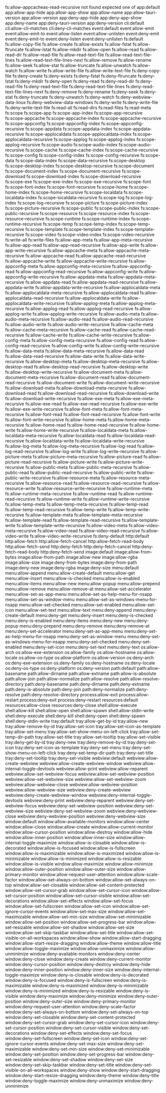 fs:allow-appcacheas-read-recursive not found
 expected one of app:default
 app:allow-app-hide
 app:allow-app-show
 app:allow-name
 app:allow-tauri-version
 app:allow-version
 app:deny-app-hide
 app:deny-app-show
 app:deny-name
 app:deny-tauri-version
 app:deny-version
 cli:default
 cli:allow-cli-matches
 cli:deny-cli-matches
 event:default
 event:allow-emit
 event:allow-emit-to
 event:allow-listen
 event:allow-unlisten
 event:deny-emit
 event:deny-emit-to
 event:deny-listen
 event:deny-unlisten
 fs:default
 fs:allow-copy-file
 fs:allow-create
 fs:allow-exists
 fs:allow-fstat
 fs:allow-ftruncate
 fs:allow-lstat
 fs:allow-mkdir
 fs:allow-open
 fs:allow-read
 fs:allow-read-dir
 fs:allow-read-file
 fs:allow-read-text-file
 fs:allow-read-text-file-lines
 fs:allow-read-text-file-lines-next
 fs:allow-remove
 fs:allow-rename
 fs:allow-seek
 fs:allow-stat
 fs:allow-truncate
 fs:allow-unwatch
 fs:allow-watch
 fs:allow-write
 fs:allow-write-file
 fs:allow-write-text-file
 fs:deny-copy-file
 fs:deny-create
 fs:deny-exists
 fs:deny-fstat
 fs:deny-ftruncate
 fs:deny-lstat
 fs:deny-mkdir
 fs:deny-open
 fs:deny-read
 fs:deny-read-dir
 fs:deny-read-file
 fs:deny-read-text-file
 fs:deny-read-text-file-lines
 fs:deny-read-text-file-lines-next
 fs:deny-remove
 fs:deny-rename
 fs:deny-seek
 fs:deny-stat
 fs:deny-truncate
 fs:deny-unwatch
 fs:deny-watch
 fs:deny-webview-data-linux
 fs:deny-webview-data-windows
 fs:deny-write
 fs:deny-write-file
 fs:deny-write-text-file
 fs:read-all
 fs:read-dirs
 fs:read-files
 fs:read-meta
 fs:scope
 fs:scope-app
 fs:scope-app-index
 fs:scope-app-recursive
 fs:scope-appcache
 fs:scope-appcache-index
 fs:scope-appcache-recursive
 fs:scope-appconfig
 fs:scope-appconfig-index
 fs:scope-appconfig-recursive
 fs:scope-appdata
 fs:scope-appdata-index
 fs:scope-appdata-recursive
 fs:scope-applocaldata
 fs:scope-applocaldata-index
 fs:scope-applocaldata-recursive
 fs:scope-applog
 fs:scope-applog-index
 fs:scope-applog-recursive
 fs:scope-audio
 fs:scope-audio-index
 fs:scope-audio-recursive
 fs:scope-cache
 fs:scope-cache-index
 fs:scope-cache-recursive
 fs:scope-config
 fs:scope-config-index
 fs:scope-config-recursive
 fs:scope-data
 fs:scope-data-index
 fs:scope-data-recursive
 fs:scope-desktop
 fs:scope-desktop-index
 fs:scope-desktop-recursive
 fs:scope-document
 fs:scope-document-index
 fs:scope-document-recursive
 fs:scope-download
 fs:scope-download-index
 fs:scope-download-recursive
 fs:scope-exe
 fs:scope-exe-index
 fs:scope-exe-recursive
 fs:scope-font
 fs:scope-font-index
 fs:scope-font-recursive
 fs:scope-home
 fs:scope-home-index
 fs:scope-home-recursive
 fs:scope-localdata
 fs:scope-localdata-index
 fs:scope-localdata-recursive
 fs:scope-log
 fs:scope-log-index
 fs:scope-log-recursive
 fs:scope-picture
 fs:scope-picture-index
 fs:scope-picture-recursive
 fs:scope-public
 fs:scope-public-index
 fs:scope-public-recursive
 fs:scope-resource
 fs:scope-resource-index
 fs:scope-resource-recursive
 fs:scope-runtime
 fs:scope-runtime-index
 fs:scope-runtime-recursive
 fs:scope-temp
 fs:scope-temp-index
 fs:scope-temp-recursive
 fs:scope-template
 fs:scope-template-index
 fs:scope-template-recursive
 fs:scope-video
 fs:scope-video-index
 fs:scope-video-recursive
 fs:write-all
 fs:write-files
 fs:allow-app-meta
 fs:allow-app-meta-recursive
 fs:allow-app-read
 fs:allow-app-read-recursive
 fs:allow-app-write
 fs:allow-app-write-recursive
 fs:allow-appcache-meta
 fs:allow-appcache-meta-recursive
 fs:allow-appcache-read
 fs:allow-appcache-read-recursive
 fs:allow-appcache-write
 fs:allow-appcache-write-recursive
 fs:allow-appconfig-meta
 fs:allow-appconfig-meta-recursive
 fs:allow-appconfig-read
 fs:allow-appconfig-read-recursive
 fs:allow-appconfig-write
 fs:allow-appconfig-write-recursive
 fs:allow-appdata-meta
 fs:allow-appdata-meta-recursive
 fs:allow-appdata-read
 fs:allow-appdata-read-recursive
 fs:allow-appdata-write
 fs:allow-appdata-write-recursive
 fs:allow-applocaldata-meta
 fs:allow-applocaldata-meta-recursive
 fs:allow-applocaldata-read
 fs:allow-applocaldata-read-recursive
 fs:allow-applocaldata-write
 fs:allow-applocaldata-write-recursive
 fs:allow-applog-meta
 fs:allow-applog-meta-recursive
 fs:allow-applog-read
 fs:allow-applog-read-recursive
 fs:allow-applog-write
 fs:allow-applog-write-recursive
 fs:allow-audio-meta
 fs:allow-audio-meta-recursive
 fs:allow-audio-read
 fs:allow-audio-read-recursive
 fs:allow-audio-write
 fs:allow-audio-write-recursive
 fs:allow-cache-meta
 fs:allow-cache-meta-recursive
 fs:allow-cache-read
 fs:allow-cache-read-recursive
 fs:allow-cache-write
 fs:allow-cache-write-recursive
 fs:allow-config-meta
 fs:allow-config-meta-recursive
 fs:allow-config-read
 fs:allow-config-read-recursive
 fs:allow-config-write
 fs:allow-config-write-recursive
 fs:allow-data-meta
 fs:allow-data-meta-recursive
 fs:allow-data-read
 fs:allow-data-read-recursive
 fs:allow-data-write
 fs:allow-data-write-recursive
 fs:allow-desktop-meta
 fs:allow-desktop-meta-recursive
 fs:allow-desktop-read
 fs:allow-desktop-read-recursive
 fs:allow-desktop-write
 fs:allow-desktop-write-recursive
 fs:allow-document-meta
 fs:allow-document-meta-recursive
 fs:allow-document-read
 fs:allow-document-read-recursive
 fs:allow-document-write
 fs:allow-document-write-recursive
 fs:allow-download-meta
 fs:allow-download-meta-recursive
 fs:allow-download-read
 fs:allow-download-read-recursive
 fs:allow-download-write
 fs:allow-download-write-recursive
 fs:allow-exe-meta
 fs:allow-exe-meta-recursive
 fs:allow-exe-read
 fs:allow-exe-read-recursive
 fs:allow-exe-write
 fs:allow-exe-write-recursive
 fs:allow-font-meta
 fs:allow-font-meta-recursive
 fs:allow-font-read
 fs:allow-font-read-recursive
 fs:allow-font-write
 fs:allow-font-write-recursive
 fs:allow-home-meta
 fs:allow-home-meta-recursive
 fs:allow-home-read
 fs:allow-home-read-recursive
 fs:allow-home-write
 fs:allow-home-write-recursive
 fs:allow-localdata-meta
 fs:allow-localdata-meta-recursive
 fs:allow-localdata-read
 fs:allow-localdata-read-recursive
 fs:allow-localdata-write
 fs:allow-localdata-write-recursive
 fs:allow-log-meta
 fs:allow-log-meta-recursive
 fs:allow-log-read
 fs:allow-log-read-recursive
 fs:allow-log-write
 fs:allow-log-write-recursive
 fs:allow-picture-meta
 fs:allow-picture-meta-recursive
 fs:allow-picture-read
 fs:allow-picture-read-recursive
 fs:allow-picture-write
 fs:allow-picture-write-recursive
 fs:allow-public-meta
 fs:allow-public-meta-recursive
 fs:allow-public-read
 fs:allow-public-read-recursive
 fs:allow-public-write
 fs:allow-public-write-recursive
 fs:allow-resource-meta
 fs:allow-resource-meta-recursive
 fs:allow-resource-read
 fs:allow-resource-read-recursive
 fs:allow-resource-write
 fs:allow-resource-write-recursive
 fs:allow-runtime-meta
 fs:allow-runtime-meta-recursive
 fs:allow-runtime-read
 fs:allow-runtime-read-recursive
 fs:allow-runtime-write
 fs:allow-runtime-write-recursive
 fs:allow-temp-meta
 fs:allow-temp-meta-recursive
 fs:allow-temp-read
 fs:allow-temp-read-recursive
 fs:allow-temp-write
 fs:allow-temp-write-recursive
 fs:allow-template-meta
 fs:allow-template-meta-recursive
 fs:allow-template-read
 fs:allow-template-read-recursive
 fs:allow-template-write
 fs:allow-template-write-recursive
 fs:allow-video-meta
 fs:allow-video-meta-recursive
 fs:allow-video-read
 fs:allow-video-read-recursive
 fs:allow-video-write
 fs:allow-video-write-recursive
 fs:deny-default
 http:default
 http:allow-fetch
 http:allow-fetch-cancel
 http:allow-fetch-read-body
 http:allow-fetch-send
 http:deny-fetch
 http:deny-fetch-cancel
 http:deny-fetch-read-body
 http:deny-fetch-send
 image:default
 image:allow-from-bytes
 image:allow-from-path
 image:allow-new
 image:allow-rgba
 image:allow-size
 image:deny-from-bytes
 image:deny-from-path
 image:deny-new
 image:deny-rgba
 image:deny-size
 menu:default
 menu:allow-append
 menu:allow-create-default
 menu:allow-get
 menu:allow-insert
 menu:allow-is-checked
 menu:allow-is-enabled
 menu:allow-items
 menu:allow-new
 menu:allow-popup
 menu:allow-prepend
 menu:allow-remove
 menu:allow-remove-at
 menu:allow-set-accelerator
 menu:allow-set-as-app-menu
 menu:allow-set-as-help-menu-for-nsapp
 menu:allow-set-as-window-menu
 menu:allow-set-as-windows-menu-for-nsapp
 menu:allow-set-checked
 menu:allow-set-enabled
 menu:allow-set-icon
 menu:allow-set-text
 menu:allow-text
 menu:deny-append
 menu:deny-create-default
 menu:deny-get
 menu:deny-insert
 menu:deny-is-checked
 menu:deny-is-enabled
 menu:deny-items
 menu:deny-new
 menu:deny-popup
 menu:deny-prepend
 menu:deny-remove
 menu:deny-remove-at
 menu:deny-set-accelerator
 menu:deny-set-as-app-menu
 menu:deny-set-as-help-menu-for-nsapp
 menu:deny-set-as-window-menu
 menu:deny-set-as-windows-menu-for-nsapp
 menu:deny-set-checked
 menu:deny-set-enabled
 menu:deny-set-icon
 menu:deny-set-text
 menu:deny-text
 os:allow-arch
 os:allow-exe-extension
 os:allow-family
 os:allow-hostname
 os:allow-locale
 os:allow-os-type
 os:allow-platform
 os:allow-version
 os:deny-arch
 os:deny-exe-extension
 os:deny-family
 os:deny-hostname
 os:deny-locale
 os:deny-os-type
 os:deny-platform
 os:deny-version
 path:default
 path:allow-basename
 path:allow-dirname
 path:allow-extname
 path:allow-is-absolute
 path:allow-join
 path:allow-normalize
 path:allow-resolve
 path:allow-resolve-directory
 path:deny-basename
 path:deny-dirname
 path:deny-extname
 path:deny-is-absolute
 path:deny-join
 path:deny-normalize
 path:deny-resolve
 path:deny-resolve-directory
 process:allow-exit
 process:allow-restart
 process:deny-exit
 process:deny-restart
 resources:default
 resources:allow-close
 resources:deny-close
 shell:allow-execute
 shell:allow-kill
 shell:allow-open
 shell:allow-spawn
 shell:allow-stdin-write
 shell:deny-execute
 shell:deny-kill
 shell:deny-open
 shell:deny-spawn
 shell:deny-stdin-write
 tray:default
 tray:allow-get-by-id
 tray:allow-new
 tray:allow-remove-by-id
 tray:allow-set-icon
 tray:allow-set-icon-as-template
 tray:allow-set-menu
 tray:allow-set-show-menu-on-left-click
 tray:allow-set-temp-dir-path
 tray:allow-set-title
 tray:allow-set-tooltip
 tray:allow-set-visible
 tray:deny-get-by-id
 tray:deny-new
 tray:deny-remove-by-id
 tray:deny-set-icon
 tray:deny-set-icon-as-template
 tray:deny-set-menu
 tray:deny-set-show-menu-on-left-click
 tray:deny-set-temp-dir-path
 tray:deny-set-title
 tray:deny-set-tooltip
 tray:deny-set-visible
 webview:default
 webview:allow-create-webview
 webview:allow-create-webview-window
 webview:allow-internal-toggle-devtools
 webview:allow-print
 webview:allow-reparent
 webview:allow-set-webview-focus
 webview:allow-set-webview-position
 webview:allow-set-webview-size
 webview:allow-set-webview-zoom
 webview:allow-webview-close
 webview:allow-webview-position
 webview:allow-webview-size
 webview:deny-create-webview
 webview:deny-create-webview-window
 webview:deny-internal-toggle-devtools
 webview:deny-print
 webview:deny-reparent
 webview:deny-set-webview-focus
 webview:deny-set-webview-position
 webview:deny-set-webview-size
 webview:deny-set-webview-zoom
 webview:deny-webview-close
 webview:deny-webview-position
 webview:deny-webview-size
 window:default
 window:allow-available-monitors
 window:allow-center
 window:allow-close
 window:allow-create
 window:allow-current-monitor
 window:allow-cursor-position
 window:allow-destroy
 window:allow-hide
 window:allow-inner-position
 window:allow-inner-size
 window:allow-internal-toggle-maximize
 window:allow-is-closable
 window:allow-is-decorated
 window:allow-is-focused
 window:allow-is-fullscreen
 window:allow-is-maximizable
 window:allow-is-maximized
 window:allow-is-minimizable
 window:allow-is-minimized
 window:allow-is-resizable
 window:allow-is-visible
 window:allow-maximize
 window:allow-minimize
 window:allow-outer-position
 window:allow-outer-size
 window:allow-primary-monitor
 window:allow-request-user-attention
 window:allow-scale-factor
 window:allow-set-always-on-bottom
 window:allow-set-always-on-top
 window:allow-set-closable
 window:allow-set-content-protected
 window:allow-set-cursor-grab
 window:allow-set-cursor-icon
 window:allow-set-cursor-position
 window:allow-set-cursor-visible
 window:allow-set-decorations
 window:allow-set-effects
 window:allow-set-focus
 window:allow-set-fullscreen
 window:allow-set-icon
 window:allow-set-ignore-cursor-events
 window:allow-set-max-size
 window:allow-set-maximizable
 window:allow-set-min-size
 window:allow-set-minimizable
 window:allow-set-position
 window:allow-set-progress-bar
 window:allow-set-resizable
 window:allow-set-shadow
 window:allow-set-size
 window:allow-set-skip-taskbar
 window:allow-set-title
 window:allow-set-visible-on-all-workspaces
 window:allow-show
 window:allow-start-dragging
 window:allow-start-resize-dragging
 window:allow-theme
 window:allow-title
 window:allow-toggle-maximize
 window:allow-unmaximize
 window:allow-unminimize
 window:deny-available-monitors
 window:deny-center
 window:deny-close
 window:deny-create
 window:deny-current-monitor
 window:deny-cursor-position
 window:deny-destroy
 window:deny-hide
 window:deny-inner-position
 window:deny-inner-size
 window:deny-internal-toggle-maximize
 window:deny-is-closable
 window:deny-is-decorated
 window:deny-is-focused
 window:deny-is-fullscreen
 window:deny-is-maximizable
 window:deny-is-maximized
 window:deny-is-minimizable
 window:deny-is-minimized
 window:deny-is-resizable
 window:deny-is-visible
 window:deny-maximize
 window:deny-minimize
 window:deny-outer-position
 window:deny-outer-size
 window:deny-primary-monitor
 window:deny-request-user-attention
 window:deny-scale-factor
 window:deny-set-always-on-bottom
 window:deny-set-always-on-top
 window:deny-set-closable
 window:deny-set-content-protected
 window:deny-set-cursor-grab
 window:deny-set-cursor-icon
 window:deny-set-cursor-position
 window:deny-set-cursor-visible
 window:deny-set-decorations
 window:deny-set-effects
 window:deny-set-focus
 window:deny-set-fullscreen
 window:deny-set-icon
 window:deny-set-ignore-cursor-events
 window:deny-set-max-size
 window:deny-set-maximizable
 window:deny-set-min-size
 window:deny-set-minimizable
 window:deny-set-position
 window:deny-set-progress-bar
 window:deny-set-resizable
 window:deny-set-shadow
 window:deny-set-size
 window:deny-set-skip-taskbar
 window:deny-set-title
 window:deny-set-visible-on-all-workspaces
 window:deny-show
 window:deny-start-dragging
 window:deny-start-resize-dragging
 window:deny-theme
 window:deny-title
 window:deny-toggle-maximize
 window:deny-unmaximize
 window:deny-unminimize